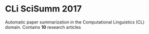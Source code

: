 # CLi SciSumm 2017

Automatic paper summarization in the Computational Linguistics (CL) domain.
Contains **10** research articles 

